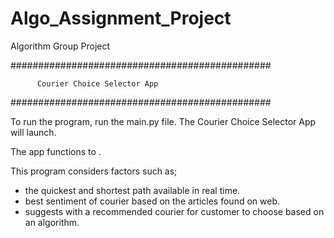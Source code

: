 # Algo_Assignment_Project
Algorithm Group Project

###############################################

          Courier Choice Selector App
          
###############################################


To run the program, run the main.py file. The Courier Choice Selector App will launch.

The app functions to . 

This program considers factors such as; 
- the quickest and shortest path available in real time.
- best sentiment of courier based on the articles found on web.
- suggests with a recommended courier for customer to choose based on an algorithm.

